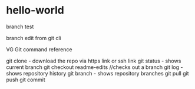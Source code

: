# hello-world

branch test

branch edit from git cli


VG Git command reference

git clone - download the repo via https link or ssh link
git status - shows current branch
git checkout readme-edits //checks out a branch
git log - shows repository history
git branch - shows repository branches
git pull
git push
git commit
